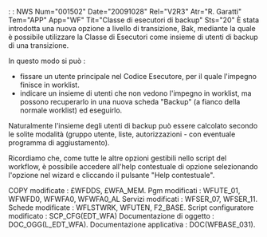  :  : NWS Num="001502" Date="20091028" Rel="V2R3" Atr="R. Garatti" Tem="APP" App="WF" Tit="Classe di esecutori di backup" Sts="20"
È stata introdotta una nuova opzione a livello di transizione, Bak, mediante la quale è possibile utilizzare la Classe di Esecutori come insieme di utenti di backup di una transizione.

In questo modo si può : 
- fissare un utente principale nel Codice Esecutore, per il quale l'impegno finisce in worklist.
- indicare un insieme di utenti che non vedono l'impegno in worklist, ma possono recuperarlo in
una nuova scheda "Backup" (a fianco della normale worklist) ed eseguirlo.

Naturalmente l'insieme degli utenti di backup può essere calcolato secondo le solite modalità (gruppo utente, liste, autorizzazioni - con eventuale programma di aggiustamento).

Ricordiamo che, come tutte le altre opzioni gestibili nello script del workflow, è possibile accedere all'help contestuale di opzione selezionando l'opzione nel wizard e cliccando il pulsante
"Help contestuale".

COPY modificate :  £WFDDS, £WFA_MEM.
Pgm modificati :  WFUTE_01, WFWFD0, WFWFA0, WFWFA0_AL
Servizi modificati :  WFSER_07, WFSER_11.
Schede modificate :  WFLSTWRK, WFUTEN, F2_BASE.
Script configuratore modificato :  SCP_CFG(EDT_WFA)
Documentazione di oggetto :  DOC_OGG(L_EDT_WFA).
Documentazione applicativa :  DOC(WFBASE_031).
